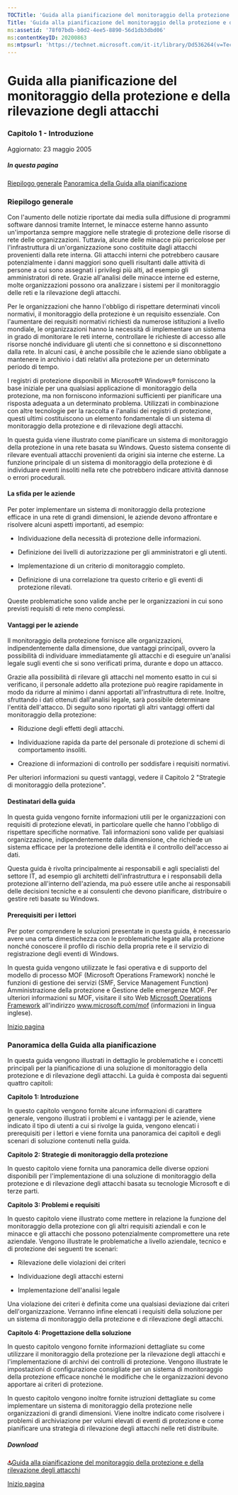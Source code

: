 ```yaml
---
TOCTitle: 'Guida alla pianificazione del monitoraggio della protezione e della rilevazione degli attacchi - Capitolo 1'
Title: 'Guida alla pianificazione del monitoraggio della protezione e della rilevazione degli attacchi - Capitolo 1'
ms:assetid: '78f07bdb-b0d2-4ee5-8890-56d1db3dbd06'
ms:contentKeyID: 20200863
ms:mtpsurl: 'https://technet.microsoft.com/it-it/library/Dd536264(v=TechNet.10)'
---
```


Guida alla pianificazione del monitoraggio della protezione e della rilevazione degli attacchi
==============================================================================================

### Capitolo 1 - Introduzione

Aggiornato: 23 maggio 2005

##### In questa pagina

[](#ebaa)[Riepilogo generale](#ebaa)
[](#eaaa)[Panoramica della Guida alla pianificazione](#eaaa)

### Riepilogo generale

Con l'aumento delle notizie riportate dai media sulla diffusione di programmi software dannosi tramite Internet, le minacce esterne hanno assunto un'importanza sempre maggiore nelle strategie di protezione delle risorse di rete delle organizzazioni. Tuttavia, alcune delle minacce più pericolose per l'infrastruttura di un'organizzazione sono costituite dagli attacchi provenienti dalla rete interna. Gli attacchi interni che potrebbero causare potenzialmente i danni maggiori sono quelli risultanti dalle attività di persone a cui sono assegnati i privilegi più alti, ad esempio gli amministratori di rete. Grazie all'analisi delle minacce interne ed esterne, molte organizzazioni possono ora analizzare i sistemi per il monitoraggio delle reti e la rilevazione degli attacchi.

Per le organizzazioni che hanno l'obbligo di rispettare determinati vincoli normativi, il monitoraggio della protezione è un requisito essenziale. Con l'aumentare dei requisiti normativi richiesti da numerose istituzioni a livello mondiale, le organizzazioni hanno la necessità di implementare un sistema in grado di monitorare le reti interne, controllare le richieste di accesso alle risorse nonché individuare gli utenti che si connettono e si disconnettono dalla rete. In alcuni casi, è anche possibile che le aziende siano obbligate a mantenere in archivio i dati relativi alla protezione per un determinato periodo di tempo.

I registri di protezione disponibili in Microsoft® Windows® forniscono la base iniziale per una qualsiasi applicazione di monitoraggio della protezione, ma non forniscono informazioni sufficienti per pianificare una risposta adeguata a un determinato problema. Utilizzati in combinazione con altre tecnologie per la raccolta e l'analisi dei registri di protezione, questi ultimi costituiscono un elemento fondamentale di un sistema di monitoraggio della protezione e di rilevazione degli attacchi.

In questa guida viene illustrato come pianificare un sistema di monitoraggio della protezione in una rete basata su Windows. Questo sistema consente di rilevare eventuali attacchi provenienti da origini sia interne che esterne. La funzione principale di un sistema di monitoraggio della protezione è di individuare eventi insoliti nella rete che potrebbero indicare attività dannose o errori procedurali.

#### La sfida per le aziende

Per poter implementare un sistema di monitoraggio della protezione efficace in una rete di grandi dimensioni, le aziende devono affrontare e risolvere alcuni aspetti importanti, ad esempio:

-   Individuazione della necessità di protezione delle informazioni.

-   Definizione dei livelli di autorizzazione per gli amministratori e gli utenti.

-   Implementazione di un criterio di monitoraggio completo.

-   Definizione di una correlazione tra questo criterio e gli eventi di protezione rilevati.

Queste problematiche sono valide anche per le organizzazioni in cui sono previsti requisiti di rete meno complessi.

#### Vantaggi per le aziende

Il monitoraggio della protezione fornisce alle organizzazioni, indipendentemente dalla dimensione, due vantaggi principali, ovvero la possibilità di individuare immediatamente gli attacchi e di eseguire un'analisi legale sugli eventi che si sono verificati prima, durante e dopo un attacco.

Grazie alla possibilità di rilevare gli attacchi nel momento esatto in cui si verificano, il personale addetto alla protezione può reagire rapidamente in modo da ridurre al minimo i danni apportati all'infrastruttura di rete. Inoltre, sfruttando i dati ottenuti dall'analisi legale, sarà possibile determinare l'entità dell'attacco. Di seguito sono riportati gli altri vantaggi offerti dal monitoraggio della protezione:

-   Riduzione degli effetti degli attacchi.

-   Individuazione rapida da parte del personale di protezione di schemi di comportamento insoliti.

-   Creazione di informazioni di controllo per soddisfare i requisiti normativi.

Per ulteriori informazioni su questi vantaggi, vedere il Capitolo 2 "Strategie di monitoraggio della protezione".

#### Destinatari della guida

In questa guida vengono fornite informazioni utili per le organizzazioni con requisiti di protezione elevati, in particolare quelle che hanno l'obbligo di rispettare specifiche normative. Tali informazioni sono valide per qualsiasi organizzazione, indipendentemente dalla dimensione, che richiede un sistema efficace per la protezione delle identità e il controllo dell'accesso ai dati.

Questa guida è rivolta principalmente ai responsabili e agli specialisti del settore IT, ad esempio gli architetti dell'infrastruttura e i responsabili della protezione all'interno dell'azienda, ma può essere utile anche ai responsabili delle decisioni tecniche e ai consulenti che devono pianificare, distribuire o gestire reti basate su Windows.

#### Prerequisiti per i lettori

Per poter comprendere le soluzioni presentate in questa guida, è necessario avere una certa dimestichezza con le problematiche legate alla protezione nonché conoscere il profilo di rischio della propria rete e il servizio di registrazione degli eventi di Windows.

In questa guida vengono utilizzate le fasi operativa e di supporto del modello di processo MOF (Microsoft Operations Framework) nonché le funzioni di gestione dei servizi (SMF, Service Management Function) Amministrazione della protezione e Gestione delle emergenze MOF. Per ulteriori informazioni su MOF, visitare il sito Web [Microsoft Operations Framework](http://www.microsoft.com/mof) all'indirizzo www.microsoft.com/mof (informazioni in lingua inglese).

[](#mainsection)[Inizio pagina](#mainsection)

### Panoramica della Guida alla pianificazione

In questa guida vengono illustrati in dettaglio le problematiche e i concetti principali per la pianificazione di una soluzione di monitoraggio della protezione e di rilevazione degli attacchi. La guida è composta dai seguenti quattro capitoli:

**Capitolo 1: Introduzione**

In questo capitolo vengono fornite alcune informazioni di carattere generale, vengono illustrati i problemi e i vantaggi per le aziende, viene indicato il tipo di utenti a cui si rivolge la guida, vengono elencati i prerequisiti per i lettori e viene fornita una panoramica dei capitoli e degli scenari di soluzione contenuti nella guida.

**Capitolo 2: Strategie di monitoraggio della protezione**

In questo capitolo viene fornita una panoramica delle diverse opzioni disponibili per l'implementazione di una soluzione di monitoraggio della protezione e di rilevazione degli attacchi basata su tecnologie Microsoft e di terze parti.

**Capitolo 3: Problemi e requisiti**

In questo capitolo viene illustrato come mettere in relazione la funzione del monitoraggio della protezione con gli altri requisiti aziendali e con le minacce e gli attacchi che possono potenzialmente compromettere una rete aziendale. Vengono illustrate le problematiche a livello aziendale, tecnico e di protezione dei seguenti tre scenari:

-   Rilevazione delle violazioni dei criteri

-   Individuazione degli attacchi esterni

-   Implementazione dell'analisi legale

Una violazione dei criteri è definita come una qualsiasi deviazione dai criteri dell'organizzazione. Verranno infine elencati i requisiti della soluzione per un sistema di monitoraggio della protezione e di rilevazione degli attacchi.

**Capitolo 4: Progettazione della soluzione**

In questo capitolo vengono fornite informazioni dettagliate su come utilizzare il monitoraggio della protezione per la rilevazione degli attacchi e l'implementazione di archivi dei controlli di protezione. Vengono illustrate le impostazioni di configurazione consigliate per un sistema di monitoraggio della protezione efficace nonché le modifiche che le organizzazioni devono apportare ai criteri di protezione.

In questo capitolo vengono inoltre fornite istruzioni dettagliate su come implementare un sistema di monitoraggio della protezione nelle organizzazioni di grandi dimensioni. Viene inoltre indicato come risolvere i problemi di archiviazione per volumi elevati di eventi di protezione e come pianificare una strategia di rilevazione degli attacchi nelle reti distribuite.

##### Download

[![](images/Dd536264.icon_exe(it-it,TechNet.10).gif)Guida alla pianificazione del monitoraggio della protezione e della rilevazione degli attacchi](http://go.microsoft.com/fwlink/?linkid=41310)

[](#mainsection)[Inizio pagina](#mainsection)
